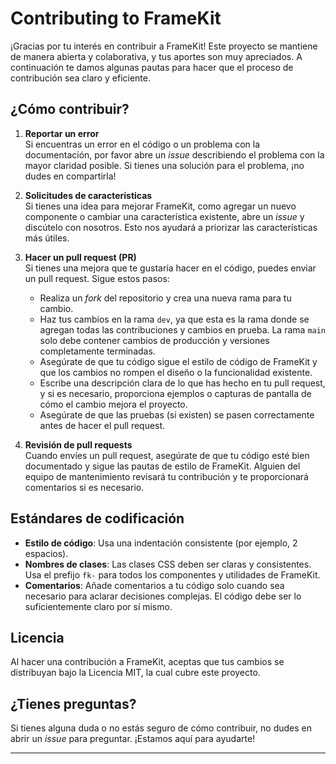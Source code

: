 # Contributing to FrameKit

¡Gracias por tu interés en contribuir a FrameKit! Este proyecto se mantiene de manera abierta y colaborativa, y tus aportes son muy apreciados. A continuación te damos algunas pautas para hacer que el proceso de contribución sea claro y eficiente.

## ¿Cómo contribuir?

1. **Reportar un error**  
   Si encuentras un error en el código o un problema con la documentación, por favor abre un *issue* describiendo el problema con la mayor claridad posible. Si tienes una solución para el problema, ¡no dudes en compartirla!

2. **Solicitudes de características**  
   Si tienes una idea para mejorar FrameKit, como agregar un nuevo componente o cambiar una característica existente, abre un *issue* y discútelo con nosotros. Esto nos ayudará a priorizar las características más útiles.

3. **Hacer un pull request (PR)**  
   Si tienes una mejora que te gustaría hacer en el código, puedes enviar un pull request. Sigue estos pasos:
   - Realiza un *fork* del repositorio y crea una nueva rama para tu cambio.
   - Haz tus cambios en la rama `dev`, ya que esta es la rama donde se agregan todas las contribuciones y cambios en prueba. La rama `main` solo debe contener cambios de producción y versiones completamente terminadas.
   - Asegúrate de que tu código sigue el estilo de código de FrameKit y que los cambios no rompen el diseño o la funcionalidad existente.
   - Escribe una descripción clara de lo que has hecho en tu pull request, y si es necesario, proporciona ejemplos o capturas de pantalla de cómo el cambio mejora el proyecto.
   - Asegúrate de que las pruebas (si existen) se pasen correctamente antes de hacer el pull request.

4. **Revisión de pull requests**  
   Cuando envíes un pull request, asegúrate de que tu código esté bien documentado y sigue las pautas de estilo de FrameKit. Alguien del equipo de mantenimiento revisará tu contribución y te proporcionará comentarios si es necesario.

## Estándares de codificación

- **Estilo de código**: Usa una indentación consistente (por ejemplo, 2 espacios).
- **Nombres de clases**: Las clases CSS deben ser claras y consistentes. Usa el prefijo `fk-` para todos los componentes y utilidades de FrameKit.
- **Comentarios**: Añade comentarios a tu código solo cuando sea necesario para aclarar decisiones complejas. El código debe ser lo suficientemente claro por sí mismo.

## Licencia

Al hacer una contribución a FrameKit, aceptas que tus cambios se distribuyan bajo la Licencia MIT, la cual cubre este proyecto.

## ¿Tienes preguntas?

Si tienes alguna duda o no estás seguro de cómo contribuir, no dudes en abrir un *issue* para preguntar. ¡Estamos aquí para ayudarte!

---